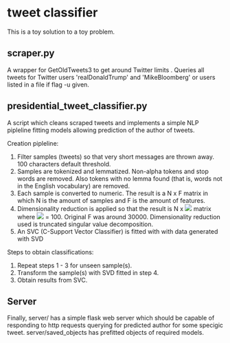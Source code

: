 # tweet classifier

This is a toy solution to a toy problem. 

## scraper.py

A wrapper for GetOldTweets3 to get around Twitter limits . Queries all tweets for Twitter users 'realDonaldTrump' and 'MikeBloomberg' or users listed in a file if flag -u given.

## presidential_tweet_classifier.py

A script which cleans scraped tweets and implements a simple NLP pipleline fitting models allowing prediction of the author of tweets.

Creation pipleline:

1. Filter samples (tweets) so that very short messages are thrown away. 100 characters default threshold.
2. Samples are tokenized and lemmatized. Non-alpha tokens and stop words are removed. Also tokens with no lemma found (that is, words not in the English vocabulary) are removed.
3. Each sample is converted to numeric. The result is a N x F matrix in which N is the amount of samples and F is the amount of features.
4. Dimensionality reduction is applied so that the result is N x <img src="https://render.githubusercontent.com/render/math?math=\tilde{F}"> matrix where <img src="https://render.githubusercontent.com/render/math?math=\tilde{F}"> = 100. Original F was around 30000. Dimensionality reduction used is truncated singular value decomposition.
5. An SVC (C-Support Vector Classifier) is fitted with with data generated with SVD

Steps to obtain classifications:

1. Repeat steps 1 - 3 for unseen sample(s).
2. Transform the sample(s) with SVD fitted in step 4.
3. Obtain results from SVC.

## Server

Finally, server/ has a simple flask web server which should be capable of responding to http requests querying for predicted author for some specigic tweet. server/saved_objects has prefitted objects of required models. 


